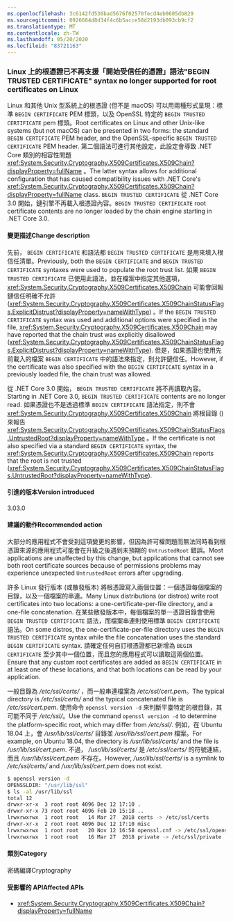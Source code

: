 ```yaml
---
ms.openlocfilehash: 3c6142fd536bad5676f02570fecd4eb0605db829
ms.sourcegitcommit: 0926684d8d34f4c6b5acce58d2193db093cb9cf2
ms.translationtype: MT
ms.contentlocale: zh-TW
ms.lasthandoff: 05/20/2020
ms.locfileid: "83721163"
---
```

### <a name="begin-trusted-certificate-syntax-no-longer-supported-for-root-certificates-on-linux"></a><span data-ttu-id="79262-101">Linux 上的根憑證已不再支援「開始受信任的憑證」語法</span><span class="sxs-lookup"><span data-stu-id="79262-101">"BEGIN TRUSTED CERTIFICATE" syntax no longer supported for root certificates on Linux</span></span>

<span data-ttu-id="79262-102">Linux 和其他 Unix 型系統上的根憑證 (但不是 macOS) 可以用兩種形式呈現：標準 `BEGIN CERTIFICATE` PEM 標頭，以及 OpenSSL 特定的 `BEGIN TRUSTED CERTIFICATE` pem 標頭。</span><span class="sxs-lookup"><span data-stu-id="79262-102">Root certificates on Linux and other Unix-like systems (but not macOS) can be presented in two forms: the standard `BEGIN CERTIFICATE` PEM header, and the OpenSSL-specific `BEGIN TRUSTED CERTIFICATE` PEM header.</span></span> <span data-ttu-id="79262-103">第二個語法可進行其他設定，此設定會導致 .NET Core 類別的相容性問題 <xref:System.Security.Cryptography.X509Certificates.X509Chain?displayProperty=fullName> 。</span><span class="sxs-lookup"><span data-stu-id="79262-103">The latter syntax allows for additional configuration that has caused compatibility issues with .NET Core's <xref:System.Security.Cryptography.X509Certificates.X509Chain?displayProperty=fullName> class.</span></span> <span data-ttu-id="79262-104">`BEGIN TRUSTED CERTIFICATE` 從 .NET Core 3.0 開始，鏈引擎不再載入根憑證內容。</span><span class="sxs-lookup"><span data-stu-id="79262-104">`BEGIN TRUSTED CERTIFICATE` root certificate contents are no longer loaded by the chain engine starting in .NET Core 3.0.</span></span>

#### <a name="change-description"></a><span data-ttu-id="79262-105">變更描述</span><span class="sxs-lookup"><span data-stu-id="79262-105">Change description</span></span>

<span data-ttu-id="79262-106">先前， `BEGIN CERTIFICATE` 和語法都 `BEGIN TRUSTED CERTIFICATE` 是用來填入根信任清單。</span><span class="sxs-lookup"><span data-stu-id="79262-106">Previously, both the `BEGIN CERTIFICATE` and `BEGIN TRUSTED CERTIFICATE` syntaxes were used to populate the root trust list.</span></span> <span data-ttu-id="79262-107">如果 `BEGIN TRUSTED CERTIFICATE` 已使用此語法，並在檔案中指定其他選項， <xref:System.Security.Cryptography.X509Certificates.X509Chain> 可能會回報鏈信任明確不允許 (<xref:System.Security.Cryptography.X509Certificates.X509ChainStatusFlags.ExplicitDistrust?displayProperty=nameWithType>) 。</span><span class="sxs-lookup"><span data-stu-id="79262-107">If the `BEGIN TRUSTED CERTIFICATE` syntax was used and additional options were specified in the file, <xref:System.Security.Cryptography.X509Certificates.X509Chain> may have reported that the chain trust was explicitly disallowed (<xref:System.Security.Cryptography.X509Certificates.X509ChainStatusFlags.ExplicitDistrust?displayProperty=nameWithType>).</span></span> <span data-ttu-id="79262-108">但是，如果憑證也使用先前載入的檔案 `BEGIN CERTIFICATE` 中的語法來指定，則允許鏈信任。</span><span class="sxs-lookup"><span data-stu-id="79262-108">However, if the certificate was also specified with the `BEGIN CERTIFICATE` syntax in a previously loaded file, the chain trust was allowed.</span></span>

<span data-ttu-id="79262-109">從 .NET Core 3.0 開始， `BEGIN TRUSTED CERTIFICATE` 將不再讀取內容。</span><span class="sxs-lookup"><span data-stu-id="79262-109">Starting in .NET Core 3.0, `BEGIN TRUSTED CERTIFICATE` contents are no longer read.</span></span> <span data-ttu-id="79262-110">如果憑證也不是透過標準 `BEGIN CERTIFICATE` 語法指定，則不會 <xref:System.Security.Cryptography.X509Certificates.X509Chain> 將根目錄 () 來報告 <xref:System.Security.Cryptography.X509Certificates.X509ChainStatusFlags.UntrustedRoot?displayProperty=nameWithType> 。</span><span class="sxs-lookup"><span data-stu-id="79262-110">If the certificate is not also specified via a standard `BEGIN CERTIFICATE` syntax, the <xref:System.Security.Cryptography.X509Certificates.X509Chain> reports that the root is not trusted (<xref:System.Security.Cryptography.X509Certificates.X509ChainStatusFlags.UntrustedRoot?displayProperty=nameWithType>).</span></span>

#### <a name="version-introduced"></a><span data-ttu-id="79262-111">引進的版本</span><span class="sxs-lookup"><span data-stu-id="79262-111">Version introduced</span></span>

<span data-ttu-id="79262-112">3.0</span><span class="sxs-lookup"><span data-stu-id="79262-112">3.0</span></span>

#### <a name="recommended-action"></a><span data-ttu-id="79262-113">建議的動作</span><span class="sxs-lookup"><span data-stu-id="79262-113">Recommended action</span></span>

<span data-ttu-id="79262-114">大部分的應用程式不會受到這項變更的影響，但因為許可權問題而無法同時看到根憑證來源的應用程式可能會在升級之後遇到未預期的 `UntrustedRoot` 錯誤。</span><span class="sxs-lookup"><span data-stu-id="79262-114">Most applications are unaffected by this change, but applications that cannot see both root certificate sources because of permissions problems may experience unexpected `UntrustedRoot` errors after upgrading.</span></span>

<span data-ttu-id="79262-115">許多 Linux 發行版本 (或散發版本) 將根憑證寫入兩個位置：一個憑證每個檔案的目錄，以及一個檔案的串連。</span><span class="sxs-lookup"><span data-stu-id="79262-115">Many Linux distributions (or distros) write root certificates into two locations: a one-certificate-per-file directory, and a one-file concatenation.</span></span> <span data-ttu-id="79262-116">在某些散發版本中，每個檔案的單一憑證目錄會使用 `BEGIN TRUSTED CERTIFICATE` 語法，而檔案串連則使用標準 `BEGIN CERTIFICATE` 語法。</span><span class="sxs-lookup"><span data-stu-id="79262-116">On some distros, the one-certificate-per-file directory uses the `BEGIN TRUSTED CERTIFICATE` syntax while the file concatenation uses the standard `BEGIN CERTIFICATE` syntax.</span></span> <span data-ttu-id="79262-117">請確定任何自訂根憑證都已新增為 `BEGIN CERTIFICATE` 至少其中一個位置，而且您的應用程式可以讀取這兩個位置。</span><span class="sxs-lookup"><span data-stu-id="79262-117">Ensure that any custom root certificates are added as `BEGIN CERTIFICATE` in at least one of these locations, and that both locations can be read by your application.</span></span>

<span data-ttu-id="79262-118">一般目錄為 */etc/ssl/certs/* ，而一般串連檔案為 */etc/ssl/cert.pem*。</span><span class="sxs-lookup"><span data-stu-id="79262-118">The typical directory is */etc/ssl/certs/* and the typical concatenated file is */etc/ssl/cert.pem*.</span></span> <span data-ttu-id="79262-119">使用命令 `openssl version -d` 來判斷平臺特定的根目錄，其可能不同于 */etc/ssl/*。</span><span class="sxs-lookup"><span data-stu-id="79262-119">Use the command `openssl version -d` to determine the platform-specific root, which may differ from */etc/ssl/*.</span></span> <span data-ttu-id="79262-120">例如，在 Ubuntu 18.04 上，會 */usr/lib/ssl/certs/* 目錄並 */usr/lib/ssl/cert.pem* 檔案。</span><span class="sxs-lookup"><span data-stu-id="79262-120">For example, on Ubuntu 18.04, the directory is */usr/lib/ssl/certs/* and the file is */usr/lib/ssl/cert.pem*.</span></span> <span data-ttu-id="79262-121">不過， */usr/lib/ssl/certs/* 是 */etc/ssl/certs/* 的符號連結，而且 */usr/lib/ssl/cert.pem* 不存在。</span><span class="sxs-lookup"><span data-stu-id="79262-121">However, */usr/lib/ssl/certs/* is a symlink to */etc/ssl/certs/* and */usr/lib/ssl/cert.pem* does not exist.</span></span>

```bash
$ openssl version -d
OPENSSLDIR: "/usr/lib/ssl"
$ ls -al /usr/lib/ssl
total 12
drwxr-xr-x  3 root root 4096 Dec 12 17:10 .
drwxr-xr-x 73 root root 4096 Feb 20 15:18 ..
lrwxrwxrwx  1 root root   14 Mar 27  2018 certs -> /etc/ssl/certs
drwxr-xr-x  2 root root 4096 Dec 12 17:10 misc
lrwxrwxrwx  1 root root   20 Nov 12 16:58 openssl.cnf -> /etc/ssl/openssl.cnf
lrwxrwxrwx  1 root root   16 Mar 27  2018 private -> /etc/ssl/private
```

#### <a name="category"></a><span data-ttu-id="79262-122">類別</span><span class="sxs-lookup"><span data-stu-id="79262-122">Category</span></span>

<span data-ttu-id="79262-123">密碼編譯</span><span class="sxs-lookup"><span data-stu-id="79262-123">Cryptography</span></span>

#### <a name="affected-apis"></a><span data-ttu-id="79262-124">受影響的 API</span><span class="sxs-lookup"><span data-stu-id="79262-124">Affected APIs</span></span>

- <xref:System.Security.Cryptography.X509Certificates.X509Chain?displayProperty=fullName>

<!--

#### Affected APIs

- `T:System.Security.Cryptography.X509Certificates.X509Chain`

-->
